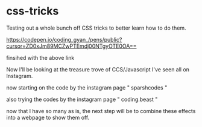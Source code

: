 # css-tricks

Testing out a whole bunch off CSS tricks to better learn how to do them. 

https://codepen.io/coding_gyan_/pens/public?cursor=ZD0xJm89MCZwPTEmdj00NTgyOTE0OA==

finsihed with the above link

Now I'll be looking at the treasure trove of CCS/Javascript I've seen all on Instagram.

now starting on the code by the instagram page " sparshcodes " 

also trying the codes by the instagram page " coding.beast "

now that I have so many as is, the next step will be to combine these effects into a webpage to show them off. 
